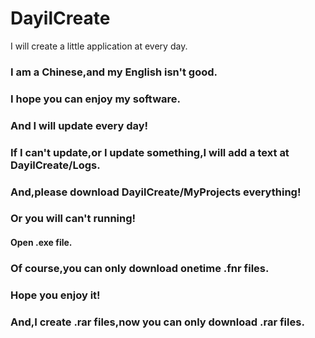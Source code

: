 # DayilCreate
I will create a little application at every day.
### I am a Chinese,and my English isn't good. ###
### I hope you can enjoy my software. ###
### And I will update every day! ###
### If I can't update,or I update something,I will add a text at DayilCreate/Logs. ###
### And,please download DayilCreate/MyProjects everything! ###
### Or you will can't running! ###
#### Open .exe file. ####
### Of course,you can only download onetime .fnr files. ###
### Hope you enjoy it! ###
### And,I create .rar files,now you can only download .rar files. ###
